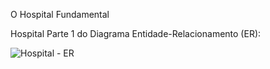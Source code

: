 O Hospital Fundamental

Hospital Parte 1 do Diagrama Entidade-Relacionamento (ER):

![Hospital - ER](https://github.com/user-attachments/assets/5a5aafb4-f1ef-474b-bbf0-cae3d091684a)

